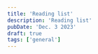 ```yaml
---
title: 'Reading list'
description: 'Reading list'
pubDate: 'Dec. 3 2023'
draft: true
tags: ['general']
---
```


